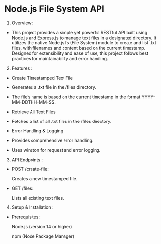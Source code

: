 # Node.js File System API

  1. Overview :

   -  This project provides a simple yet powerful RESTful API built using Node.js and Express.js to manage text files in a designated directory. It utilizes the native Node.js fs (File System) module to create and list .txt files, with filenames and content based on the current timestamp. Designed for extensibility and ease of use, this project follows best practices for maintainability and error handling.

  2. Features :

   -  Create Timestamped Text File

   -  Generates a .txt file in the /files directory.

   -  The file’s name is based on the current timestamp in the format YYYY-MM-DDTHH-MM-SS.

   -  Retrieve All Text Files

   -  Fetches a list of all .txt files in the /files directory.
  
   -  Error Handling & Logging
   
   -  Provides comprehensive error handling.

   -  Uses winston for request and error logging.

 3. API Endpoints :
    
   -  POST /create-file:

       Creates a new timestamped file.

   -  GET /files:
   
       Lists all existing text files.

 4. Setup & Installation :
    
   -  Prerequisites:

      Node.js (version 14 or higher)

      npm (Node Package Manager)

      
